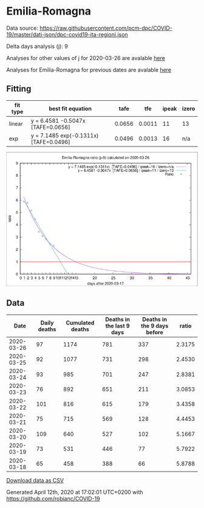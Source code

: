 # Emilia-Romagna

Data source: https://raw.githubusercontent.com/pcm-dpc/COVID-19/master/dati-json/dpc-covid19-ita-regioni.json

Delta days analysis (j): 9

Analyses for other values of j for 2020-03-26 are avalable [here](../2020-03-26/README.md)

Analyses for Emilia-Romagna for previous dates are avalable [here](../README.md)

## Fitting 
|fit type|best fit equation|tafe|tfe|ipeak|izero|
|-------|-----|--------|------|---|---|
|linear|y = 6.4581 -0.5047x  [TAFE=0.0656]|0.0656|0.0011|11|13|
|exp|y = 7.1485 exp(-0.1311x)  [TAFE=0.0496]|0.0496|0.0013|16|n/a|

![Plot](COVID-19_emilia-romagna_j9_2020-03-26.png)

## Data
|Date|Daily deaths|Cumulated deaths|Deaths in the last 9 days|Deaths in the 9 days before|ratio|
|----|----------|-----------|-------|--------------------|-----|
|2020-03-26|97|1174|781|337|2.3175|
|2020-03-25|92|1077|731|298|2.4530|
|2020-03-24|93|985|701|247|2.8381|
|2020-03-23|76|892|651|211|3.0853|
|2020-03-22|101|816|615|179|3.4358|
|2020-03-21|75|715|569|128|4.4453|
|2020-03-20|109|640|527|102|5.1667|
|2020-03-19|73|531|446|77|5.7922|
|2020-03-18|65|458|388|66|5.8788|

[Download data as CSV](COVID-19_emilia-romagna_j9_2020-03-26.csv)

Generated April 12th, 2020 at 17:02:01 UTC+0200 with https://github.com/robianc/COVID-19
